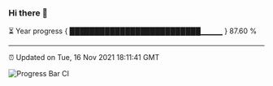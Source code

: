 ### Hi there 👋

⏳ Year progress { ██████████████████████████▁▁▁▁ } 87.60 %

---

⏰ Updated on Tue, 16 Nov 2021 18:11:41 GMT

![Progress Bar CI](https://github.com/liununu/liununu/workflows/Progress%20Bar%20CI/badge.svg)
